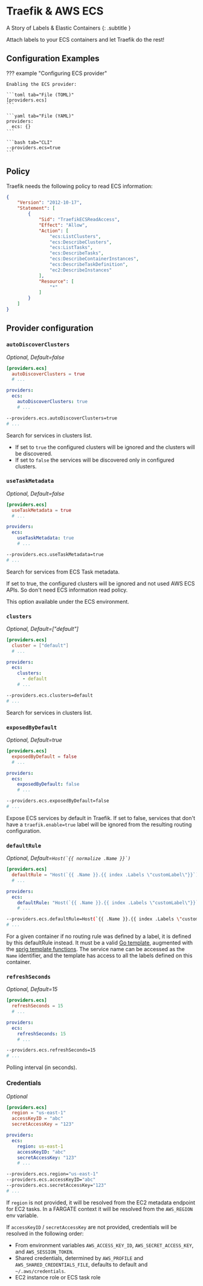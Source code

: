 # Traefik & AWS ECS

A Story of Labels & Elastic Containers
{: .subtitle }

Attach labels to your ECS containers and let Traefik do the rest!

## Configuration Examples

??? example "Configuring ECS provider"

    Enabling the ECS provider:
    
    ```toml tab="File (TOML)"
    [providers.ecs]
    ```
    
    ```yaml tab="File (YAML)"
    providers:
      ecs: {}
    ```
    
    ```bash tab="CLI"
    --providers.ecs=true
    ```

## Policy

Traefik needs the following policy to read ECS information:

```json
{
    "Version": "2012-10-17",
    "Statement": [
        {
            "Sid": "TraefikECSReadAccess",
            "Effect": "Allow",
            "Action": [
                "ecs:ListClusters",
                "ecs:DescribeClusters",
                "ecs:ListTasks",
                "ecs:DescribeTasks",
                "ecs:DescribeContainerInstances",
                "ecs:DescribeTaskDefinition",
                "ec2:DescribeInstances"
            ],
            "Resource": [
                "*"
            ]
        }
    ]
}
```

## Provider configuration

### `autoDiscoverClusters`

_Optional, Default=false_

```toml tab="File (TOML)"
[providers.ecs]
  autoDiscoverClusters = true
  # ...
```

```yaml tab="File (YAML)"
providers:
  ecs:
    autoDiscoverClusters: true
    # ...
```

```bash tab="CLI"
--providers.ecs.autoDiscoverClusters=true
# ...
```

Search for services in clusters list.

- If set to `true` the configured clusters will be ignored and the clusters will be discovered.
- If set to `false` the services will be discovered only in configured clusters.

### `useTaskMetadata`

_Optional, Default=false_

```toml tab="File (TOML)"
[providers.ecs]
  useTaskMetadata = true
  # ...
```

```yaml tab="File (YAML)"
providers:
  ecs:
    useTaskMetadata: true
    # ...
```

```bash tab="CLI"
--providers.ecs.useTaskMetadata=true
# ...
```

Search for services from ECS Task metadata.

If set to true, the configured clusters will be ignored and not used AWS ECS APIs.
So don't need ECS information read policy.

This option available under the ECS environment.

### `clusters`

_Optional, Default=["default"]_

```toml tab="File (TOML)"
[providers.ecs]
  cluster = ["default"]
  # ...
```

```yaml tab="File (YAML)"
providers:
  ecs:
    clusters:
      - default
    # ...
```

```bash tab="CLI"
--providers.ecs.clusters=default
# ...
```

Search for services in clusters list.

### `exposedByDefault`

_Optional, Default=true_

```toml tab="File (TOML)"
[providers.ecs]
  exposedByDefault = false
  # ...
```

```yaml tab="File (YAML)"
providers:
  ecs:
    exposedByDefault: false
    # ...
```

```bash tab="CLI"
--providers.ecs.exposedByDefault=false
# ...
```

Expose ECS services by default in Traefik.
If set to false, services that don't have a `traefik.enable=true` label will be ignored from the resulting routing configuration.

### `defaultRule`

_Optional, Default=```Host(`{{ normalize .Name }}`)```_

```toml tab="File (TOML)"
[providers.ecs]
  defaultRule = "Host(`{{ .Name }}.{{ index .Labels \"customLabel\"}}`)"
  # ...
```

```yaml tab="File (YAML)"
providers:
  ecs:
    defaultRule: "Host(`{{ .Name }}.{{ index .Labels \"customLabel\"}}`)"
    # ...
```

```bash tab="CLI"
--providers.ecs.defaultRule=Host(`{{ .Name }}.{{ index .Labels \"customLabel\"}}`)
# ...
```

For a given container if no routing rule was defined by a label, it is defined by this defaultRule instead.
It must be a valid [Go template](https://golang.org/pkg/text/template/),
augmented with the [sprig template functions](http://masterminds.github.io/sprig/).
The service name can be accessed as the `Name` identifier,
and the template has access to all the labels defined on this container.

### `refreshSeconds`

_Optional, Default=15_

```toml tab="File (TOML)"
[providers.ecs]
  refreshSeconds = 15
  # ...
```

```yaml tab="File (YAML)"
providers:
  ecs:
    refreshSeconds: 15
    # ...
```

```bash tab="CLI"
--providers.ecs.refreshSeconds=15
# ...
```

Polling interval (in seconds).

### Credentials

_Optional_

```toml tab="File (TOML)"
[providers.ecs]
  region = "us-east-1"
  accessKeyID = "abc"
  secretAccessKey = "123"
```

```yaml tab="File (YAML)"
providers:
  ecs:
    region: us-east-1
    accessKeyID: "abc"
    secretAccessKey: "123"
    # ...
```

```bash tab="CLI"
--providers.ecs.region="us-east-1"
--providers.ecs.accessKeyID="abc"
--providers.ecs.secretAccessKey="123"
# ...
```

If `region` is not provided, it will be resolved from the EC2 metadata endpoint for EC2 tasks. 
In a FARGATE context it will be resolved from the `AWS_REGION` env variable.

If `accessKeyID` / `secretAccessKey` are not provided, credentials will be resolved in the following order:

- From environment variables `AWS_ACCESS_KEY_ID`, `AWS_SECRET_ACCESS_KEY`, and `AWS_SESSION_TOKEN`.
- Shared credentials, determined by `AWS_PROFILE` and `AWS_SHARED_CREDENTIALS_FILE`, defaults to default and `~/.aws/credentials`.
- EC2 instance role or ECS task role
